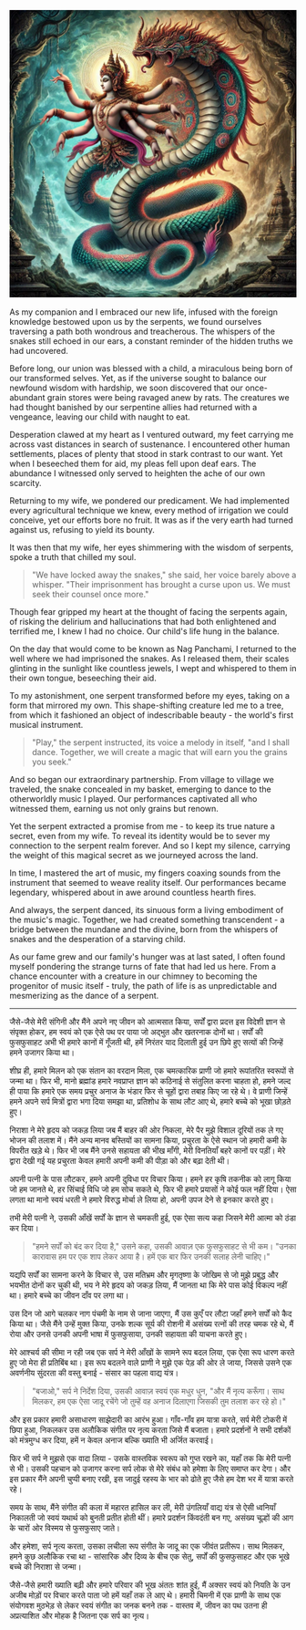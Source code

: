 ![Alt text](https://github.com/abhaypsingh/Timeless-Snake-Charmer-A-Myth-in-the-Making/blob/main/images/Snake%20Dance.jpg)

As my companion and I embraced our new life, infused with the foreign knowledge bestowed upon us by the serpents, we found ourselves traversing a path both wondrous and treacherous. The whispers of the snakes still echoed in our ears, a constant reminder of the hidden truths we had uncovered.

Before long, our union was blessed with a child, a miraculous being born of our transformed selves. Yet, as if the universe sought to balance our newfound wisdom with hardship, we soon discovered that our once-abundant grain stores were being ravaged anew by rats. The creatures we had thought banished by our serpentine allies had returned with a vengeance, leaving our child with naught to eat.

Desperation clawed at my heart as I ventured outward, my feet carrying me across vast distances in search of sustenance. I encountered other human settlements, places of plenty that stood in stark contrast to our want. Yet when I beseeched them for aid, my pleas fell upon deaf ears. The abundance I witnessed only served to heighten the ache of our own scarcity.

Returning to my wife, we pondered our predicament. We had implemented every agricultural technique we knew, every method of irrigation we could conceive, yet our efforts bore no fruit. It was as if the very earth had turned against us, refusing to yield its bounty.

It was then that my wife, her eyes shimmering with the wisdom of serpents, spoke a truth that chilled my soul.

> "We have locked away the snakes," she said, her voice barely above a whisper. "Their imprisonment has brought a curse upon us. We must seek their counsel once more."

Though fear gripped my heart at the thought of facing the serpents again, of risking the delirium and hallucinations that had both enlightened and terrified me, I knew I had no choice. Our child's life hung in the balance.

On the day that would come to be known as Nag Panchami, I returned to the well where we had imprisoned the snakes. As I released them, their scales glinting in the sunlight like countless jewels, I wept and whispered to them in their own tongue, beseeching their aid.

To my astonishment, one serpent transformed before my eyes, taking on a form that mirrored my own. This shape-shifting creature led me to a tree, from which it fashioned an object of indescribable beauty - the world's first musical instrument.

> "Play," the serpent instructed, its voice a melody in itself, "and I shall dance. Together, we will create a magic that will earn you the grains you seek."

And so began our extraordinary partnership. From village to village we traveled, the snake concealed in my basket, emerging to dance to the otherworldly music I played. Our performances captivated all who witnessed them, earning us not only grains but renown.

Yet the serpent extracted a promise from me - to keep its true nature a secret, even from my wife. To reveal its identity would be to sever my connection to the serpent realm forever. And so I kept my silence, carrying the weight of this magical secret as we journeyed across the land.

In time, I mastered the art of music, my fingers coaxing sounds from the instrument that seemed to weave reality itself. Our performances became legendary, whispered about in awe around countless hearth fires.

And always, the serpent danced, its sinuous form a living embodiment of the music's magic. Together, we had created something transcendent - a bridge between the mundane and the divine, born from the whispers of snakes and the desperation of a starving child.

As our fame grew and our family's hunger was at last sated, I often found myself pondering the strange turns of fate that had led us here. From a chance encounter with a creature in our chimney to becoming the progenitor of music itself - truly, the path of life is as unpredictable and mesmerizing as the dance of a serpent.

---



जैसे-जैसे मेरी संगिनी और मैंने अपने नए जीवन को आत्मसात किया, सर्पों द्वारा प्रदत्त इस विदेशी ज्ञान से संपृक्त होकर, हम स्वयं को एक ऐसे पथ पर पाया जो अद्भुत और खतरनाक दोनों था। सर्पों की फुसफुसाहट अभी भी हमारे कानों में गूँजती थी, हमें निरंतर याद दिलाती हुई उन छिपे हुए सत्यों की जिन्हें हमने उजागर किया था।

शीघ्र ही, हमारे मिलन को एक संतान का वरदान मिला, एक चमत्कारिक प्राणी जो हमारे रूपांतरित स्वरूपों से जन्मा था। फिर भी, मानो ब्रह्मांड हमारे नवप्राप्त ज्ञान को कठिनाई से संतुलित करना चाहता हो, हमने जल्द ही पाया कि हमारे एक समय प्रचुर अनाज के भंडार फिर से चूहों द्वारा तबाह किए जा रहे थे। वे प्राणी जिन्हें हमने अपने सर्प मित्रों द्वारा भगा दिया समझा था, प्रतिशोध के साथ लौट आए थे, हमारे बच्चे को भूखा छोड़ते हुए।

निराशा ने मेरे हृदय को जकड़ लिया जब मैं बाहर की ओर निकला, मेरे पैर मुझे विशाल दूरियों तक ले गए भोजन की तलाश में। मैंने अन्य मानव बस्तियों का सामना किया, प्रचुरता के ऐसे स्थान जो हमारी कमी के विपरीत खड़े थे। फिर भी जब मैंने उनसे सहायता की भीख माँगी, मेरी विनतियाँ बहरे कानों पर पड़ीं। मेरे द्वारा देखी गई यह प्रचुरता केवल हमारी अपनी कमी की पीड़ा को और बढ़ा देती थी।

अपनी पत्नी के पास लौटकर, हमने अपनी दुविधा पर विचार किया। हमने हर कृषि तकनीक को लागू किया जो हम जानते थे, हर सिंचाई विधि जो हम सोच सकते थे, फिर भी हमारे प्रयासों ने कोई फल नहीं दिया। ऐसा लगता था मानो स्वयं धरती ने हमारे विरुद्ध मोर्चा ले लिया हो, अपनी उपज देने से इनकार करते हुए।

तभी मेरी पत्नी ने, उसकी आँखें सर्पों के ज्ञान से चमकती हुई, एक ऐसा सत्य कहा जिसने मेरी आत्मा को ठंडा कर दिया।

> "हमने सर्पों को बंद कर दिया है," उसने कहा, उसकी आवाज़ एक फुसफुसाहट से भी कम। "उनका कारावास हम पर एक शाप लेकर आया है। हमें एक बार फिर उनकी सलाह लेनी चाहिए।"

यद्यपि सर्पों का सामना करने के विचार से, उस मतिभ्रम और मृगतृष्णा के जोखिम से जो मुझे प्रबुद्ध और भयभीत दोनों कर चुकी थी, भय ने मेरे हृदय को जकड़ लिया, मैं जानता था कि मेरे पास कोई विकल्प नहीं था। हमारे बच्चे का जीवन दाँव पर लगा था।

उस दिन जो आगे चलकर नाग पंचमी के नाम से जाना जाएगा, मैं उस कुएँ पर लौटा जहाँ हमने सर्पों को कैद किया था। जैसे मैंने उन्हें मुक्त किया, उनके शल्क सूर्य की रोशनी में असंख्य रत्नों की तरह चमक रहे थे, मैं रोया और उनसे उनकी अपनी भाषा में फुसफुसाया, उनकी सहायता की याचना करते हुए।

मेरे आश्चर्य की सीमा न रही जब एक सर्प ने मेरी आँखों के सामने रूप बदल लिया, एक ऐसा रूप धारण करते हुए जो मेरा ही प्रतिबिंब था। इस रूप बदलने वाले प्राणी ने मुझे एक पेड़ की ओर ले जाया, जिससे उसने एक अवर्णनीय सुंदरता की वस्तु बनाई - संसार का पहला वाद्य यंत्र।

> "बजाओ," सर्प ने निर्देश दिया, उसकी आवाज़ स्वयं एक मधुर धुन, "और मैं नृत्य करूँगा। साथ मिलकर, हम एक ऐसा जादू रचेंगे जो तुम्हें वह अनाज दिलाएगा जिसकी तुम तलाश कर रहे हो।"

और इस प्रकार हमारी असाधारण साझेदारी का आरंभ हुआ। गाँव-गाँव हम यात्रा करते, सर्प मेरी टोकरी में छिपा हुआ, निकलकर उस अलौकिक संगीत पर नृत्य करता जिसे मैं बजाता। हमारे प्रदर्शनों ने सभी दर्शकों को मंत्रमुग्ध कर दिया, हमें न केवल अनाज बल्कि ख्याति भी अर्जित करवाई।

फिर भी सर्प ने मुझसे एक वादा लिया - उसके वास्तविक स्वरूप को गुप्त रखने का, यहाँ तक कि मेरी पत्नी से भी। उसकी पहचान को उजागर करना सर्प लोक से मेरे संबंध को हमेशा के लिए समाप्त कर देगा। और इस प्रकार मैंने अपनी चुप्पी बनाए रखी, इस जादुई रहस्य के भार को ढोते हुए जैसे हम देश भर में यात्रा करते रहे।

समय के साथ, मैंने संगीत की कला में महारत हासिल कर ली, मेरी उंगलियाँ वाद्य यंत्र से ऐसी ध्वनियाँ निकालती जो स्वयं यथार्थ को बुनती प्रतीत होती थीं। हमारे प्रदर्शन किंवदंती बन गए, असंख्य चूल्हों की आग के चारों ओर विस्मय से फुसफुसाए जाते।

और हमेशा, सर्प नृत्य करता, उसका लचीला रूप संगीत के जादू का एक जीवंत प्रतीरूप। साथ मिलकर, हमने कुछ अलौकिक रचा था - सांसारिक और दिव्य के बीच एक सेतु, सर्पों की फुसफुसाहट और एक भूखे बच्चे की निराशा से जन्मा।

जैसे-जैसे हमारी ख्याति बढ़ी और हमारे परिवार की भूख अंततः शांत हुई, मैं अक्सर स्वयं को नियति के उन अजीब मोड़ों पर विचार करते पाता जो हमें यहाँ तक ले आए थे। हमारी चिमनी में एक प्राणी के साथ एक संयोगवश मुठभेड़ से लेकर स्वयं संगीत का जनक बनने तक - वास्तव में, जीवन का पथ उतना ही अप्रत्याशित और मोहक है जितना एक सर्प का नृत्य।
